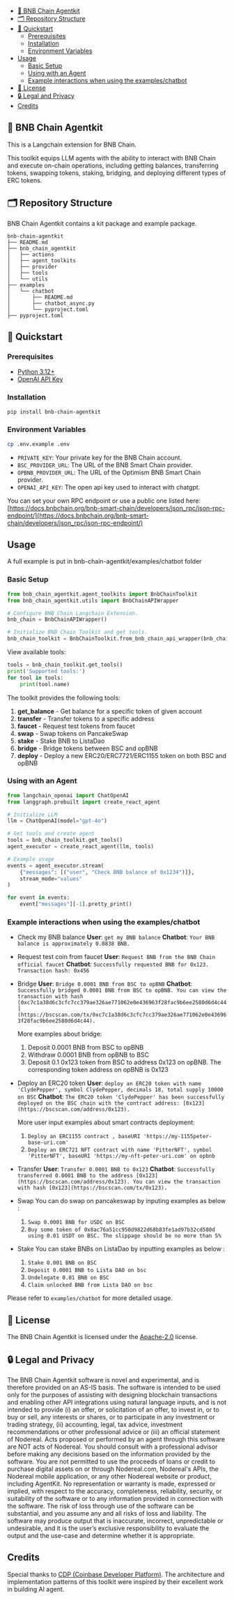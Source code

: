 - [📖 BNB Chain Agentkit](#-bnb-chain-agentkit)
- [🗂 Repository Structure](#-repository-structure)
- [🚀 Quickstart](#-quickstart)
  - [Prerequisites](#prerequisites)
  - [Installation](#installation)
  - [Environment Variables](#environment-variables)
- [Usage](#usage)
  - [Basic Setup](#basic-setup)
  - [Using with an Agent](#using-with-an-agent)
  - [Example interactions when using the examples/chatbot](#example-interactions-when-using-the-exampleschatbot)
- [📝 License](#-license)
- [🔒 Legal and Privacy](#-legal-and-privacy)
- [Credits](#credits)


## 📖 BNB Chain Agentkit

This is a Langchain extension for BNB Chain.

This toolkit equips LLM agents with the ability to interact with BNB Chain and execute on-chain operations, including getting balances, transferring tokens, swapping tokens, staking, bridging, and deploying different types of ERC tokens.



## 🗂 Repository Structure
BNB Chain Agentkit contains a kit package and example package.

```
bnb-chain-agentkit
├── README.md
├── bnb_chain_agentkit
│   ├── actions
│   ├── agent_toolkits
│   ├── provider
│   ├── tools
│   └── utils
├── examples
│   └── chatbot
│       ├── README.md
│       ├── chatbot_async.py
│       └── pyproject.toml
├── pyproject.toml
```


## 🚀 Quickstart

### Prerequisites

- [Python 3.12+](https://www.python.org/downloads/) 
- [OpenAI API Key](https://help.openai.com/en/articles/4936850-where-do-i-find-my-openai-api-key)

### Installation

```bash
pip install bnb-chain-agentkit
```

### Environment Variables

```bash
cp .env.example .env
```

- `PRIVATE_KEY`: Your private key for the BNB Chain account.
- `BSC_PROVIDER_URL`: The URL of the BNB Smart Chain provider.
- `OPBNB_PROVIDER_URL`: The URL of the Optimism BNB Smart Chain provider.
- `OPENAI_API_KEY`: The open api key used to interact with chatgpt.

You can set your own RPC endpoint or use a public one listed here: [https://docs.bnbchain.org/bnb-smart-chain/developers/json_rpc/json-rpc-endpoint/](https://docs.bnbchain.org/bnb-smart-chain/developers/json_rpc/json-rpc-endpoint/)



## Usage
A full example is put in bnb-chain-agentkit/examples/chatbot folder

### Basic Setup

```python
from bnb_chain_agentkit.agent_toolkits import BnbChainToolkit
from bnb_chain_agentkit.utils import BnbChainAPIWrapper

# Configure BNB Chain Langchain Extension.
bnb_chain = BnbChainAPIWrapper()

# Initialize BNB Chain Toolkit and get tools.
bnb_chain_toolkit = BnbChainToolkit.from_bnb_chain_api_wrapper(bnb_chain)
```

View available tools:
```python
tools = bnb_chain_toolkit.get_tools()
print('Supported tools:')
for tool in tools:
    print(tool.name)
```

The toolkit provides the following tools:

1. **get_balance** - Get balance for a specific token of given account
2. **transfer** - Transfer tokens to a specific address
3. **faucet** - Request test tokens from faucet
4. **swap** - Swap tokens on PancakeSwap
5. **stake** - Stake BNB to ListaDao
6. **bridge** - Bridge tokens between BSC and opBNB
7. **deploy** - Deploy a new ERC20/ERC7721/ERC1155 token on both BSC and opBNB

### Using with an Agent

```python
from langchain_openai import ChatOpenAI
from langgraph.prebuilt import create_react_agent

# Initialize LLM
llm = ChatOpenAI(model="gpt-4o")

# Get tools and create agent
tools = bnb_chain_toolkit.get_tools()
agent_executor = create_react_agent(llm, tools)

# Example usage
events = agent_executor.stream(
    {"messages": [("user", "Check BNB balance of 0x1234")]},
    stream_mode="values"
)

for event in events:
    event["messages"][-1].pretty_print()
```

### Example interactions when using the examples/chatbot 


- Check my BNB balance
    **User**: `get my BNB balance`
    **Chatbot**: `Your BNB balance is approximately 0.0838 BNB.`

- Request test coin from faucet
    **User**: `Request BNB from the BNB Chain official faucet`
    **Chatbot**: `Successfully requested BNB for 0x123. Transaction hash: 0x456`
 

- Bridge
    **User**: `Bridge 0.0001 BNB from BSC to opBNB`
    **Chatbot**: `Successfully bridged 0.0001 BNB from BSC to opBNB. You can view the transaction with hash [0xc7c1a38d6c3cfc7cc379ae326ae771062e0e436963f28fac9b6ee2580d6d4c44](https://bscscan.com/tx/0xc7c1a38d6c3cfc7cc379ae326ae771062e0e436963f28fac9b6ee2580d6d4c44).`


    More examples about bridge:
    1. Deposit 0.0001 BNB from BSC to opBNB
    2. Withdraw 0.0001 BNB from opBNB to BSC
    3. Deposit 0.1 0x123 token from BSC to address 0x123 on opBNB. The corresponding token address on opBNB is 0x123


- Deploy an ERC20 token
    **User**: `deploy an ERC20 token with name 'ClydePepper', symbol ClydePepper, decimals 18, total supply 10000 on BSC`
    **Chatbot**: `The ERC20 token 'ClydePepper' has been successfully deployed on the BSC chain with the contract address: [0x123](https://bscscan.com/address/0x123).`
    
    More user input examples about smart contracts deployment:
    1. `Deploy an ERC1155 contract , baseURI 'https://my-1155peter-base-uri.com'`
    2. `Deploy an ERC721 NFT contract with name 'PitterNFT', symbol 'PitterNFT', baseURI 'https://my-nft-peter-uri.com' on opbnb`

- Transfer
    **User**: `Transfer 0.0001 BNB to 0x123`
    **Chatbot**: `Successfully transferred 0.0001 BNB to the address [0x123](https://bscscan.com/address/0x123). You can view the transaction with hash [0x123](https://bscscan.com/tx/0x123).`
    
- Swap
    You can do swap on pancakeswap by inputing examples as below :
    1. `Swap 0.0001 BNB for USDC on BSC`
    2. `Buy some token of 0x8ac76a51cc950d9822d68b83fe1ad97b32cd580d using 0.01 USDT on BSC. The slippage should be no more than 5%`

- Stake
    You can stake BNBs on ListaDao by inputting examples as below :
    1. `Stake 0.001 BNB on BSC`
    2. `Deposit 0.0001 BNB to Lista DAO on bsc`
    3. `Undelegate 0.01 BNB on BSC`
    4. `Claim unlocked BNB from Lista DAO on bsc`

Please refer to `examples/chatbot` for more detailed usage.

## 📝 License

The BNB Chain Agentkit is licensed under the [Apache-2.0](LICENSE.md) license.

## 🔒 Legal and Privacy
The BNB Chain Agentkit software is novel and experimental, and is therefore provided on an AS-IS basis. The software is intended to be used only for the purposes of assisting with designing blockchain transactions and enabling other API integrations using natural language inputs, and is not intended to provide (i) an offer, or solicitation of an offer, to invest in, or to buy or sell, any interests or shares, or to participate in any investment or trading strategy, (ii) accounting, legal, tax advice, investment recommendations or other professional advice or (iii) an official statement of Nodereal. Acts proposed or performed by an agent through this software are NOT acts of Nodereal. You should consult with a professional advisor before making any decisions based on the information provided by the software. You are not permitted to use the proceeds of loans or credit to purchase digital assets on or through Nodereal.com, Nodereal's APIs, the Nodereal mobile application, or any other Nodereal website or product, including AgentKit. No representation or warranty is made, expressed or implied, with respect to the accuracy, completeness, reliability, security, or suitability of the software or to any information provided in connection with the software. The risk of loss through use of the software can be substantial, and you assume any and all risks of loss and liability. The software may produce output that is inaccurate, incorrect, unpredictable or undesirable, and it is the user’s exclusive responsibility to evaluate the output and the use-case and determine whether it is appropriate. 

## Credits

Special thanks to [CDP (Coinbase Developer Platform)](https://github.com/coinbase/agentkit.git). The architecture and implementation patterns of this toolkit were inspired by their excellent work in building AI agent.

